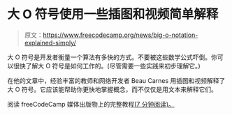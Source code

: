 # 大 O 符号使用一些插图和视频简单解释

> 原文：<https://www.freecodecamp.org/news/big-o-notation-explained-simply/>

大 O 符号是开发者衡量一个算法有多快的方式。不要被这些数学公式吓倒。你可以很快了解大 O 符号是如何工作的。(尽管需要一些实践来初步理解它。)

在他的文章中，经验丰富的教师和网络开发者 Beau Carnes 用插图和视频解释了大 O 符号。它应该能帮助你更快地掌握概念，而不仅仅是用文本来解释它们。

阅读 freeCodeCamp 媒体出版物上的完整教程[(7 分钟阅读)。](https://medium.freecodecamp.org/87d5a71c0174)